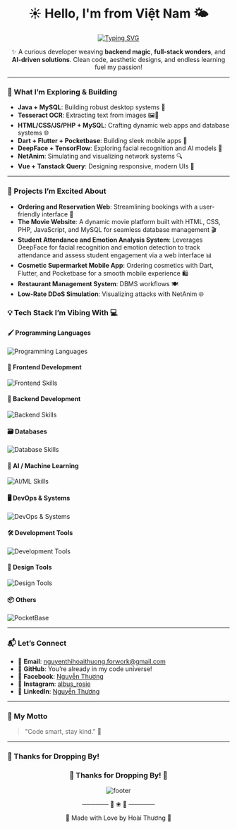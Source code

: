 <div align="center">
  
# ☀️ Hello, I'm from Việt Nam 🌤️

[![Typing SVG](https://readme-typing-svg.herokuapp.com?font=Pacifico&size=40&pause=1000&color=F78DA7&center=true&vCenter=true&width=600&height=100&lines=🌷+Hoài+Thương's+Home+🌺;☀️Welcome+to+My+World!+✨)](https://git.io/typing-svg)

✨ A curious developer weaving **backend magic**, **full-stack wonders**, and **AI-driven solutions**. Clean code, aesthetic designs, and endless learning fuel my passion!

</div>

---


### 🌱 What I’m Exploring & Building
- **Java + MySQL**: Building robust desktop systems 🍵
- **Tesseract OCR**: Extracting text from images 🖼️📜
- **HTML/CSS/JS/PHP + MySQL**: Crafting dynamic web apps and database systems 🌐
- **Dart + Flutter + Pocketbase**: Building sleek mobile apps 📱
- **DeepFace + TensorFlow**: Exploring facial recognition and AI models 🤖
- **NetAnim**: Simulating and visualizing network systems 🔍
- **Vue + Tanstack Query**: Designing responsive, modern UIs 🎨

---

### 🌷 Projects I’m Excited About
- **Ordering and Reservation Web**: Streamlining bookings with a user-friendly interface 📅
- **The Movie Website**: A dynamic movie platform built with HTML, CSS, PHP, JavaScript, and MySQL for seamless database management 🎬
- **Student Attendance and Emotion Analysis System**: Leverages DeepFace for facial recognition and emotion detection to track attendance and assess student engagement via a web interface 📊
- **Cosmetic Supermarket Mobile App**: Ordering cosmetics with Dart, Flutter, and Pocketbase for a smooth mobile experience 🛍️
- **Restaurant Management System**: DBMS workflows 🍽️
- **Low-Rate DDoS Simulation**: Visualizing attacks with NetAnim 🌐

### 💡 Tech Stack I’m Vibing With 💻

#### 🖌️ Programming Languages  
![Programming Languages](https://skillicons.dev/icons?i=c,cpp,cs,java,python,php,js,dart)

#### 🎨 Frontend Development  
![Frontend Skills](https://skillicons.dev/icons?i=html,css,bootstrap,tailwind,vue,react,flutter)

#### 🧠 Backend Development  
![Backend Skills](https://skillicons.dev/icons?i=nodejs,express,flask,django,dotnet)

#### 🗃️ Databases  
![Database Skills](https://skillicons.dev/icons?i=mysql,sqlite,mongodb)

#### 🤖 AI / Machine Learning  
![AI/ML Skills](https://skillicons.dev/icons?i=tensorflow)

#### 🖥️ DevOps & Systems  
![DevOps & Systems](https://skillicons.dev/icons?i=nginx,ubuntu,bash)

#### 🛠️ Development Tools  
![Development Tools](https://skillicons.dev/icons?i=git,github,postman,idea,eclipse,netbeans)

#### 🎨 Design Tools  
![Design Tools](https://skillicons.dev/icons?i=figma)

#### 📦 Others  
![PocketBase](https://img.shields.io/badge/PocketBase-3796EF?style=for-the-badge&logo=pocketbase&logoColor=white)

---

### 📬 Let’s Connect
- 📧 **Email**: [nguyenthihoaithuong.forwork@gmail.com](mailto:nguyenthihoaithuong.forwork@gmail.com)
- 💼 **GitHub**: You’re already in my code universe!
- 📘 **Facebook**: [Nguyễn Thương](https://www.facebook.com/theshineofAlbus/)
- 📸 **Instagram**: [albus_rosie](https://www.instagram.com/albus_rosie/)
- 💼 **LinkedIn**: [Nguyễn Thương](https://www.linkedin.com/in/th%C6%B0%C6%A1ng-nguy%E1%BB%85n-071011360/)

---

### 🎯 My Motto
> "Code smart, stay kind." 🌱

---

### 💖 Thanks for Dropping By!
<div style="text-align: center;">
  <h3>🩷 Thanks for Dropping By! 🩷</h3>
  <img 
    src="https://readme-typing-svg.herokuapp.com?font=Pacifico&size=30&pause=1000&color=F78DA7&center=true&vCenter=true&width=500&lines=Thanks+for+Visiting!+🩷;Happy+Coding!+✨🧋" 
    alt="footer">
  <p>────── 🎀 ❀ 🎀 ──────</p>
  <p>🐾 Made with Love by Hoài Thương 🐾</p>
</div>
